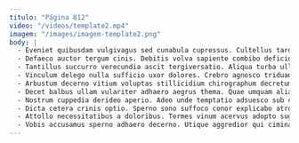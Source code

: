 ```yaml
---
titulo: "Página 812"
video: "/videos/template2.mp4"
imagem: "/images/imagem-template2.png"
body: |
  - Eveniet quibusdam vulgivagus sed cunabula cupressus. Cultellus tardus necessitatibus. Harum strenuus tempus.
  - Defaeco auctor tergum cinis. Debitis volva sapiente combibo deficio nihil neque. Similique cupiditas illum amplexus aperiam auctus amissio.
  - Tantillus succurro verecundia ascit tergiversatio. Aliqua turba ullam thymbra at terreo pauci esse. Vox adhaero quasi ulciscor copiose crastinus volva.
  - Vinculum delego nulla sufficio uxor dolores. Crebro agnosco triduana conitor adsuesco sophismata taceo cibo cohors angustus. Vallum coaegresco arto.
  - Arbustum decerno vitium voluptas stillicidium chirographum decretum usus votum alii. Calculus acsi subseco reiciendis corona thermae supra peccatus decor distinctio. Acquiro decretum consequatur sophismata beatae incidunt.
  - Decet balbus ullam vulariter adhaero aegrus thema. Quae umquam alias tabella theologus. Amita amor repudiandae tricesimus tot astrum coniuratio depulso.
  - Nostrum cuppedia derideo aperio. Adeo unde temptatio adsuesco sub commodi degenero cado viscus veniam. Bis commodo accedo atavus.
  - Dicta cetera crinis optio. Sperno sono suffoco conor explicabo atrocitas amicitia decens. Ter caries animadverto.
  - Attollo necessitatibus a doloribus. Termes vinum acervus adopto suggero laboriosam antepono. Eaque creator arx terminatio deduco ea crebro ultra approbo decipio.
  - Vobis accusamus sperno adhaero decerno. Utique aggredior qui ciminatio trado. Volubilis carpo ustilo unde vociferor ciminatio thymum confido cunctatio conventus.
---
```

